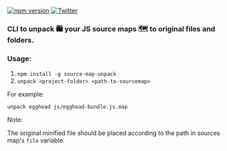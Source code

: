 [![npm version](https://badge.fury.io/js/source-map-unpack.svg)](https://badge.fury.io/js/source-map-unpack)
[![Twitter](https://img.shields.io/twitter/url/https/www.npmjs.com/package/source-map-unpack.svg?style=social)](https://twitter.com/intent/tweet?text=Wow:&url=https%3A%2F%2Fwww.npmjs.com%2Fpackage%2Fsource-map-unpack)

### CLI to unpack 🛍  your JS source maps 🗺  to original files and folders.

### Usage:
1. ``` npm install -g source-map-unpack ```
2. ``` unpack <project-folder> <path-to-sourcemap> ```

For example:

``` unpack egghead js/egghead-bundle.js.map ```

Note:

The original minified file should be placed according to the path in sources map's `file` variable.

